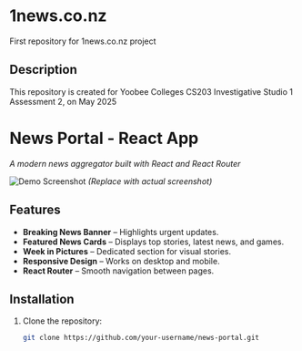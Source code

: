 # 1news.co.nz
First repository for 1news.co.nz project

## Description
This repository is created for Yoobee Colleges CS203 Investigative Studio 1 Assessment 2, on May 2025

# News Portal - React App  
*A modern news aggregator built with React and React Router*

![Demo Screenshot](https://via.placeholder.com/800x400?text=News+Portal+Demo) *(Replace with actual screenshot)*

## Features  
- **Breaking News Banner** – Highlights urgent updates.  
- **Featured News Cards** – Displays top stories, latest news, and games.  
- **Week in Pictures** – Dedicated section for visual stories.  
- **Responsive Design** – Works on desktop and mobile.  
- **React Router** – Smooth navigation between pages.  

## Installation  
1. Clone the repository:  
   ```bash
   git clone https://github.com/your-username/news-portal.git
